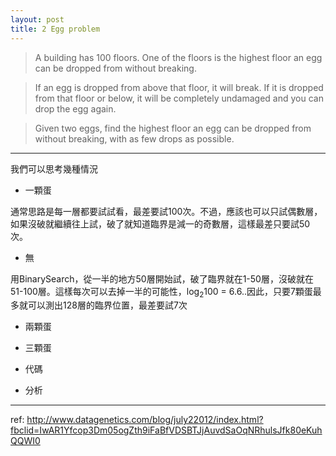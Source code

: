 ```yaml
---
layout: post
title: 2 Egg problem
---
```


> A building has 100 floors. One of the floors is the highest floor an egg can be dropped from without breaking.

> If an egg is dropped from above that floor, it will break. If it is dropped from that floor or below, it will be completely undamaged and you can drop the egg again.

> Given two eggs, find the highest floor an egg can be dropped from without breaking, with as few drops as possible.

---

我們可以思考幾種情況

- 一顆蛋

通常思路是每一層都要試試看，最差要試100次。不過，應該也可以只試偶數層，如果沒破就繼續往上試，破了就知道臨界是減一的奇數層，這樣最差只要試50次。

- 無

用BinarySearch，從一半的地方50層開始試，破了臨界就在1-50層，沒破就在51-100層。這樣每次可以去掉一半的可能性，log<sub>2</sub>100 = 6.6..因此，只要7顆蛋最多就可以測出128層的臨界位置，最差要試7次

- 兩顆蛋

- 三顆蛋

- 代碼

- 分析

---

ref:
<http://www.datagenetics.com/blog/july22012/index.html?fbclid=IwAR1Yfcop3Dm05ogZth9iFaBfVDSBTJjAuvdSaOqNRhulsJfk80eKuhQQWI0>
